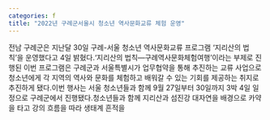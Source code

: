 ```yaml
---
categories: f
title: "2022년 구례군서울시 청소년 역사문화교류 체험 운영"
---
```

전남 구례군은 지난달 30일 구례-서울 청소년 역사문화교류 프로그램 ‘지리산의 법칙’을 운영했다고 4일 밝혔다.‘지리산의 법칙—구례역사문화체험여행’이라는 부제로 진행된 이번 프로그램은 구례군과 서울특별시가 업무협약을 통해 추진하는 교류 사업으로 청소년에게 각 지역의 역사와 문화를 체험하고 배워갈 수 있는 기회를 제공하는 취지로 추진하게 됐다.이번 행사는 서울 청소년들과 함께 9월 27일부터 30일까지 3박 4일 일정으로 구례군에서 진행됐다.청소년들과 함께 지리산과 섬진강 대자연을 배경으로 카약을 타고 강의 흐름을 따라 생태계 흔적을